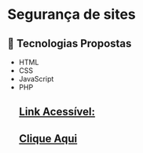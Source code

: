 # Segurança de sites
<h2>🚀 Tecnologias Propostas</h2>
<ul>
<li>
HTML
</li>	
<li>
CSS
</li>
<li>
JavaScript
</li>
<li>
PHP
</li>
<u>
<h2> Link Acessível: <h2>
<a href="https://www.notion.so/BioSystem-TCG-c85e5a92cf6c4068b036cc71130277fd">Clique Aqui</a>

